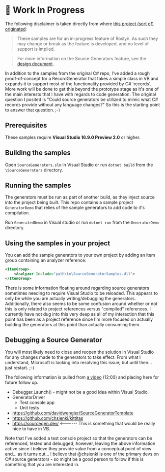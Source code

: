 🚧 Work In Progress 
========

The following disclaimer is taken directly from where [this project (sort of) originated](https://github.com/dotnet/roslyn-sdk/tree/master/samples/CSharp/SourceGenerators):

> These samples are for an in-progress feature of Roslyn. As such they may change or break as the feature is developed, and no level of support is implied.

> For more information on the Source Generators feature, see the [design document](https://github.com/dotnet/roslyn/blob/master/docs/features/source-generators.md).

In addition to the samples from the original C# repo, I've added a rough proof-of-concept for a RecordGenerator that takes a simple class in VB and expands it to support most of the functionality provided by C# 'records'.  More work will be done to get this beyond the prototype stage as it's one of the main interests that I have with regards to code generation. The original question I posited is "Could source generators be utilized to mimic what C# records provide without any language changes?"  So this is the starting point to answer that question. ;-)

Prerequisites
-----

These samples require **Visual Studio 16.9.0 Preview 2.0** or higher.

Building the samples
-----
Open `SourceGenerators.sln` in Visual Studio or run `dotnet build` from the `\SourceGenerators` directory.

Running the samples
-----

The generators must be run as part of another build, as they inject source into the project being built. This repo contains a sample project `GeneratorDemo` that relies of the sample generators to add code to it's compilation. 

Run `GeneratedDemo` in Visual studio or run `dotnet run` from the `GeneratorDemo` directory.

Using the samples in your project
-----

You can add the sample generators to your own project by adding an item group containing an analyzer reference:

```xml
<ItemGroup>
    <Analyzer Include="path\to\SourceGeneratorSamples.dll">
</ItemGroup>
```

There is some information floating around regarding source generators sometimes needing to require Visual Studio to be reloaded.  This appears to only be while you are actually writing/debugging the generators.  Additionally, there also seems to be some confusion around whether or not this is only related to project references versus "compiled" references. I currently have not dug into this very deep as all of my interaction that this point has been as a project reference since I'm more focused on actually building the generators at this point than actually consuming them.

Debugging a Source Generator
-----

You will most likely need to close and reopen the solution in Visual Studio for any changes made to the generators to take effect.  From what I understand, Microsoft is looking into resolving this issue; but until then... just restart. ;-)

The following information is pulled from [a video](https://www.youtube.com/watch?v=3YwwdoRg2F4) (12:00) and placing here for future follow up.

- Debugger.Launch() - might not be a good idea within Visual Studio.
- GeneratorDriver
  - Test console app
  - Unit tests
- https://github.com/davidwengier/SourceGeneratorTemplate
- https://github.com/chsienki/kittitas
- https://sourcegen.dev/  <------ This is something that would be really nice to have in VB.

Note that I've added a test console project so that the generators can be referenced, tested and debugged; however, leaving the above information active since I believe they provide value from a conceptual point of view and... as it turns out... I believe that @chsienki is one of the primary devs on C# source generators - so might be a good person to follow if this is something that you are interested in.